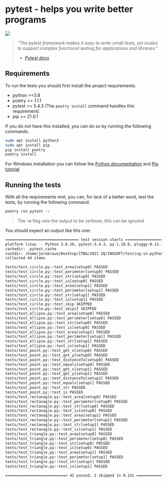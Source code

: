 # pytest - helps you write better programs

![](https://github.com/lvittor/tdd-with-python/actions/workflows/main.yml/badge.svg?branch=pytest)

> *"The pytest framework makes it easy to write small tests, yet scales to support complex functional testing for applications and libraries."*
> - <cite>[Pytest docs](docs.pytest.org/en/6.2.x)</cite>

## Requirements
To run the tests you should first install the project requirements.
- python >=3.8
- poetry >= 1.1.1
- pytest >= 5.4.3 (The `poetry install` command handles this requirement)
- pip >= 21.0.1

If you do not have this installed, you can do so by running the following commands. 

```bash
sudo apt install python3 
sudo apt install pip
pip install poetry
poetry install
```

For Windows installation you can follow the [Python documentation](https://www.python.org/downloads/) and [Pip tutorial](https://www.liquidweb.com/kb/install-pip-windows/)

## Running the tests

With all the requirements met, you can, for lack of a better word, test the tests, by running the following command:

```bash
poetry run pytest -v
```

> The **-v** flag sets the output to be verbose, this can be ignored.


You should expect an output like this one:

```bash
================================= test session starts ==================================
platform linux -- Python 3.8.10, pytest-5.4.3, py-1.10.0, pluggy-0.13.1 -- /home/jerobrave/Desktop/ITBA/2021 2Q/INGSOFT/testing-in-python/env/bin/python
cachedir: .pytest_cache
rootdir: /home/jerobrave/Desktop/ITBA/2021 2Q/INGSOFT/testing-in-python
collected 44 items                                                                     

tests/test_circle.py::test_area[setup0] PASSED                                   [  2%]
tests/test_circle.py::test_perimeter[setup0] PASSED                              [  4%]
tests/test_circle.py::test_str[setup0] PASSED                                    [  6%]
tests/test_circle.py::test_is[setup0] PASSED                                     [  9%]
tests/test_circle.py::test_area[setup1] PASSED                                   [ 11%]
tests/test_circle.py::test_perimeter[setup1] PASSED                              [ 13%]
tests/test_circle.py::test_str[setup1] PASSED                                    [ 15%]
tests/test_circle.py::test_is[setup1] PASSED                                     [ 18%]
tests/test_circle.py::test_skip SKIPPED                                          [ 20%]
tests/test_circle.py::test_skipif SKIPPED                                        [ 22%]
tests/test_ellipse.py::test_area[setup0] PASSED                                  [ 25%]
tests/test_ellipse.py::test_perimeter[setup0] PASSED                             [ 27%]
tests/test_ellipse.py::test_str[setup0] PASSED                                   [ 29%]
tests/test_ellipse.py::test_is[setup0] PASSED                                    [ 31%]
tests/test_ellipse.py::test_area[setup1] PASSED                                  [ 34%]
tests/test_ellipse.py::test_perimeter[setup1] PASSED                             [ 36%]
tests/test_ellipse.py::test_str[setup1] PASSED                                   [ 38%]
tests/test_ellipse.py::test_is[setup1] PASSED                                    [ 40%]
tests/test_point.py::test_get_x[setup0] PASSED                                   [ 43%]
tests/test_point.py::test_get_y[setup0] PASSED                                   [ 45%]
tests/test_point.py::test_distanceTo[setup0] PASSED                              [ 47%]
tests/test_point.py::test_equals[setup0] PASSED                                  [ 50%]
tests/test_point.py::test_get_x[setup1] PASSED                                   [ 52%]
tests/test_point.py::test_get_y[setup1] PASSED                                   [ 54%]
tests/test_point.py::test_distanceTo[setup1] PASSED                              [ 56%]
tests/test_point.py::test_equals[setup1] PASSED                                  [ 59%]
tests/test_point.py::test_str PASSED                                             [ 61%]
tests/test_point.py::test_is PASSED                                              [ 63%]
tests/test_rectanagle.py::test_area[setup0] PASSED                               [ 65%]
tests/test_rectanagle.py::test_perimeter[setup0] PASSED                          [ 68%]
tests/test_rectanagle.py::test_str[setup0] PASSED                                [ 70%]
tests/test_rectanagle.py::test_is[setup0] PASSED                                 [ 72%]
tests/test_rectanagle.py::test_area[setup1] PASSED                               [ 75%]
tests/test_rectanagle.py::test_perimeter[setup1] PASSED                          [ 77%]
tests/test_rectanagle.py::test_str[setup1] PASSED                                [ 79%]
tests/test_rectanagle.py::test_is[setup1] PASSED                                 [ 81%]
tests/test_triangle.py::test_area[setup0] PASSED                                 [ 84%]
tests/test_triangle.py::test_perimeter[setup0] PASSED                            [ 86%]
tests/test_triangle.py::test_str[setup0] PASSED                                  [ 88%]
tests/test_triangle.py::test_is[setup0] PASSED                                   [ 90%]
tests/test_triangle.py::test_area[setup1] PASSED                                 [ 93%]
tests/test_triangle.py::test_perimeter[setup1] PASSED                            [ 95%]
tests/test_triangle.py::test_str[setup1] PASSED                                  [ 97%]
tests/test_triangle.py::test_is[setup1] PASSED                                   [100%]

============================ 42 passed, 2 skipped in 0.13s =============================
```